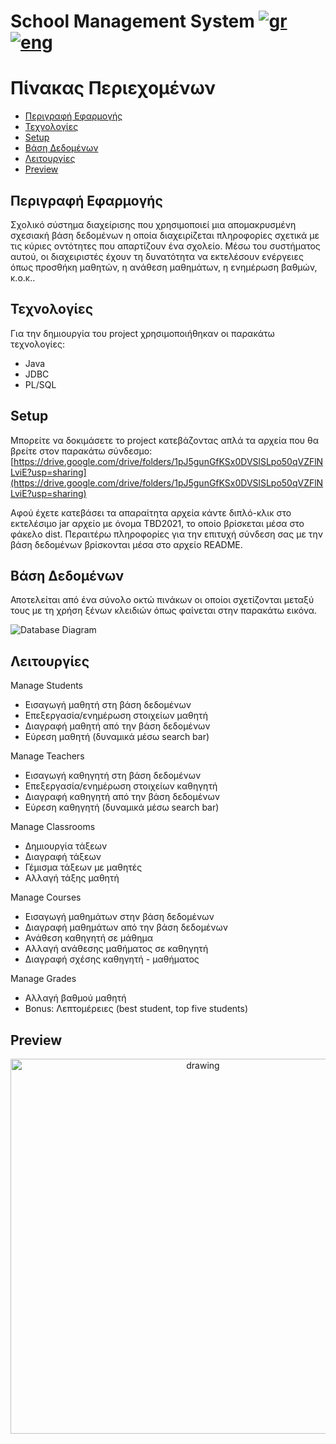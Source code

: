 # School Management System [![gr](https://img.shields.io/badge/lang-gr-blue.svg)](https://github.com/cbalampa/School-Management-System/blob/main/README.md) [![eng](https://img.shields.io/badge/lang-en-red.svg)](https://github.com/cbalampa/School-Management-System/blob/main/README-ENG.md)

Πίνακας Περιεχομένων
=================
* [Περιγραφή Εφαρμογής](#περιγραφή-εφαρμογής)
* [Τεχνολογίες](#τεχνολογίες)
* [Setup](#setup)
* [Βάση Δεδομένων](#βάση-δεδομένων)
* [Λειτουργίες](#λειτουργίες)
* [Preview](#preview)

## Περιγραφή Εφαρμογής
Σχολικό σύστημα διαχείρισης που χρησιμοποιεί μια απομακρυσμένη σχεσιακή βάση δεδομένων η οποία διαχειρίζεται πληροφορίες σχετικά με τις κύριες οντότητες που απαρτίζουν ένα σχολείο. Μέσω του συστήματος αυτού, οι διαχειριστές έχουν τη δυνατότητα να εκτελέσουν ενέργειες όπως προσθήκη μαθητών, η ανάθεση μαθημάτων, η ενημέρωση βαθμών, κ.ο.κ..

## Τεχνολογίες
Για την δημιουργία του project χρησιμοποιήθηκαν οι παρακάτω τεχνολογίες:
- Java
- JDBC
- PL/SQL

## Setup
Μπορείτε να δοκιμάσετε το project κατεβάζοντας απλά τα αρχεία που θα βρείτε στον παρακάτω σύνδεσμο:
[https://drive.google.com/drive/folders/1pJ5gunGfKSx0DVSlSLpo50qVZFlNLviE?usp=sharing](https://drive.google.com/drive/folders/1pJ5gunGfKSx0DVSlSLpo50qVZFlNLviE?usp=sharing)

Αφού έχετε κατεβάσει τα απαραίτητα αρχεία κάντε διπλό-κλικ στο εκτελέσιμο jar αρχείο με όνομα TBD2021, το οποίο βρίσκεται μέσα στο φάκελο dist. Περαιτέρω πληροφορίες για την επιτυχή σύνδεση σας με την βάση δεδομένων βρίσκονται μέσα στο αρχείο README.

## Βάση Δεδομένων
Αποτελείται από ένα σύνολο οκτώ πινάκων οι οποίοι σχετίζονται μεταξύ τους με τη χρήση ξένων κλειδιών όπως φαίνεται στην παρακάτω εικόνα.


![Database Diagram](https://user-images.githubusercontent.com/73292440/124173684-094de380-dab4-11eb-8797-acdd8573c0d5.png)


## Λειτουργίες
Manage Students
- Εισαγωγή μαθητή στη βάση δεδομένων
- Επεξεργασία/ενημέρωση στοιχείων μαθητή
- Διαγραφή μαθητή από την βάση δεδομένων
- Εύρεση μαθητή (δυναμικά μέσω search bar)
 
Manage Teachers
- Εισαγωγή καθηγητή στη βάση δεδομένων
- Επεξεργασία/ενημέρωση στοιχείων καθηγητή
- Διαγραφή καθηγητή από την βάση δεδομένων
- Εύρεση καθηγητή (δυναμικά μέσω search bar)

Manage Classrooms
- Δημιουργία τάξεων
- Διαγραφή τάξεων
- Γέμισμα τάξεων με μαθητές
- Αλλαγή τάξης μαθητή

Manage Courses
- Εισαγωγή μαθημάτων στην βάση δεδομένων
- Διαγραφή μαθημάτων από την βάση δεδομένων
- Ανάθεση καθηγητή σε μάθημα
- Αλλαγή ανάθεσης μαθήματος σε καθηγητή
- Διαγραφή σχέσης καθηγητή - μαθήματος

Manage Grades
- Αλλαγή βαθμού μαθητή
- Bonus: Λεπτομέρειες (best student, top five students)


## Preview
<p align="center">
<img src="https://user-images.githubusercontent.com/73292440/124302250-9dc64d80-db69-11eb-9cbc-7721ea3faeb0.gif" alt="drawing" width="600"/>
</p>

